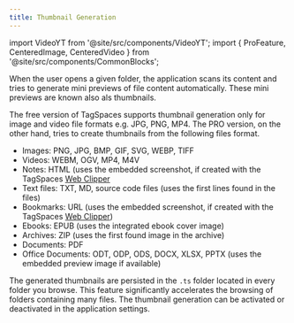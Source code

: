 ```yaml
---
title: Thumbnail Generation
---
```


import VideoYT from '@site/src/components/VideoYT';
import { ProFeature, CenteredImage, CenteredVideo } from '@site/src/components/CommonBlocks';

When the user opens a given folder, the application scans its content and tries to generate mini previews of file content automatically. These mini previews are known also als thumbnails.

The free version of TagSpaces supports thumbnail generation only for image and video file formats e.g. JPG, PNG, MP4. The PRO version, on the other hand, tries to create thumbnails from the following files format.

- Images: PNG, JPG, BMP, GIF, SVG, WEBP, TIFF
- Videos: WEBM, OGV, MP4, M4V
- Notes: HTML (uses the embedded screenshot, if created with the TagSpaces [Web Clipper](/web-clipper/)
- Text files: TXT, MD, source code files (uses the first lines found in the files)
- Bookmarks: URL (uses the embedded screenshot, if created with the TagSpaces [Web Clipper](/web-clipper/))
- Ebooks: EPUB (uses the integrated ebook cover image)
- Archives: ZIP (uses the first found image in the archive)
- Documents: PDF
- Office Documents: ODT, ODP, ODS, DOCX, XLSX, PPTX (uses the embedded preview image if available)

<CenteredImage
    caption="Showing generated thumbnails in TagSpaces"
    src="/media/tagspaces-thumbnails.png"
    showCaption
  />

The generated thumbnails are persisted in the `.ts` folder located in every folder you browse. This feature significantly accelerates the browsing of folders containing many files. The thumbnail generation can be activated or deactivated in the application settings.

<CenteredImage
    caption="Activating the thumbnails generation in the settings"
    src="/media/tagspaces-thumbnail-generation.png"
    showCaption
  />
